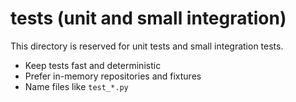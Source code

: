 # tests (unit and small integration)

This directory is reserved for unit tests and small integration tests.

- Keep tests fast and deterministic
- Prefer in-memory repositories and fixtures
- Name files like `test_*.py`
